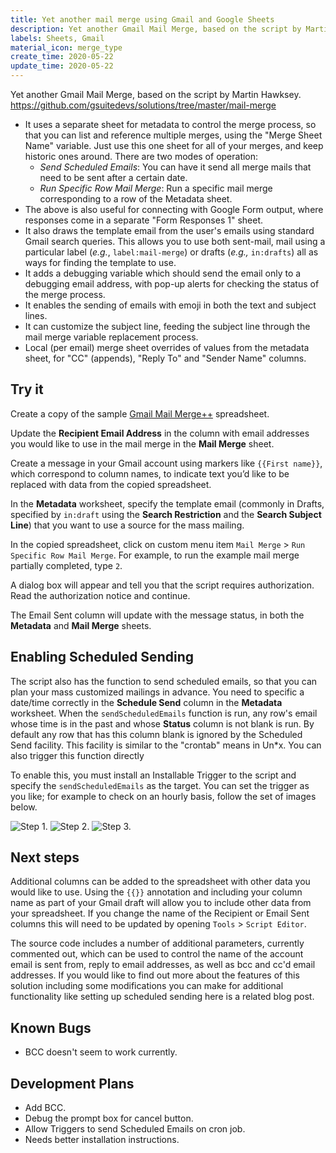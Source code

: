 ```yaml
---
title: Yet another mail merge using Gmail and Google Sheets
description: Yet another Gmail Mail Merge, based on the script by Martin Hawksey.  https://github.com/gsuitedevs/solutions/tree/master/mail-merge
labels: Sheets, Gmail
material_icon: merge_type
create_time: 2020-05-22
update_time: 2020-05-22
---
```


Yet another Gmail Mail Merge, based on the script by Martin Hawksey.
https://github.com/gsuitedevs/solutions/tree/master/mail-merge

* It uses a separate sheet for metadata to control the merge process, so that you can list and reference multiple merges, using the "Merge Sheet Name" variable. Just use this one sheet for all of your merges, and keep historic ones around.  There are two modes of operation:
  * _Send Scheduled Emails_: You can have it send all merge mails that need to be sent after a certain date.  
  * _Run Specific Row Mail Merge_: Run a specific mail merge corresponding to a row of the Metadata sheet.
* The above is also useful for connecting with Google Form output, where responses come in a separate "Form Responses 1" sheet.
* It also draws the template email from the user's emails using standard Gmail search queries.  This allows you to use both sent-mail, mail using a particular label (_e.g._, `label:mail-merge`) or drafts (_e.g.,_ `in:drafts`) all as ways for finding the template to use.
* It adds a debugging variable which should send the email only to a debugging email address, with pop-up alerts for checking the status of the merge process.
* It enables the sending of emails with emoji in both the text and subject lines.
* It can customize the subject line, feeding the subject line through the mail merge variable replacement process.
* Local (per email) merge sheet overrides of values from the metadata sheet, for "CC" (appends), "Reply To" and "Sender Name" columns.

## Try it
Create a copy of the sample [Gmail Mail Merge++](https://docs.google.com/spreadsheets/d/11dS1-kunj-sHA49WVtyACIqmCYOGn3Y5N1lIPPIQZoU/edit?usp=sharing) spreadsheet.

Update the **Recipient Email Address** in the column with email addresses you would like to use in the mail merge in the **Mail Merge** sheet.

Create a message in your Gmail account using markers like `{{First name}}`, which correspond to column names, to indicate text you’d like to be replaced with data from the copied spreadsheet.

In the **Metadata** worksheet, specify the template email (commonly in Drafts, specified by `in:draft` using the **Search Restriction** and the **Search Subject Line**) that you want to use a source for the mass mailing.

In the copied spreadsheet, click on custom menu item `Mail Merge` > `Run Specific Row Mail Merge`.  For example, to run the example mail merge partially completed, type `2`. 

A dialog box will appear and tell you that the script requires authorization. Read the authorization notice and continue.

The Email Sent column will update with the message status, in both the **Metadata** and **Mail Merge** sheets.

## Enabling Scheduled Sending

The script also has the function to send scheduled emails, so that you can plan your mass customized mailings in advance.  You need to specific a date/time correctly in the **Schedule Send** column in the **Metadata** worksheet.  When the `sendScheduledEmails` function is run, any row's email whose time is in the past and whose **Status** column is not blank is run.  By default any row that has this column blank is ignored by the Scheduled Send facility.  This facility is similar to the "crontab" means in Un\*x.  You can also trigger this function directly 

To enable this, you must install an Installable Trigger to the script and specify the `sendScheduledEmails` as the target.  You can set the trigger as you like; for example to check on an hourly basis, follow the set of images below.  

![Step 1.](https://github.com/knmnyn/GMail-Mail-Merge/blob/master/trigger-install-1.png "Go to the current project's triggers in the Script Editor.")
![Step 2.](https://github.com/knmnyn/GMail-Mail-Merge/blob/master/trigger-install-2.png "Specify the interval and logging.")
![Step 3.](https://github.com/knmnyn/GMail-Mail-Merge/blob/master/trigger-install-3.png "Trigger installed!")


## Next steps

Additional columns can be added to the spreadsheet with other data you would like to use. Using the `{{}}` annotation and including your column name as part of your Gmail draft will allow you to include other data from your spreadsheet. If you change the name of the Recipient or Email Sent columns this will need to be updated by opening `Tools` > `Script Editor`.

The source code includes a number of additional parameters, currently commented out, which can be used to control the name of the account email is sent from, reply to email addresses, as well as bcc and cc'd email addresses. If you would like to find out more about the features of this solution including some modifications you can make for additional functionality like setting up scheduled sending here is a related blog post.

## Known Bugs
* BCC doesn't seem to work currently.

## Development Plans
* Add BCC.
* Debug the prompt box for cancel button.
* Allow Triggers to send Scheduled Emails on cron job.
* Needs better installation instructions.
